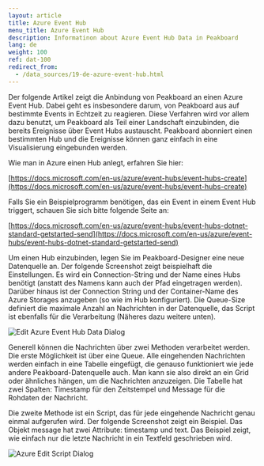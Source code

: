 ```yaml
---
layout: article
title: Azure Event Hub
menu_title: Azure Event Hub
description: Informatinon about Azure Event Hub Data in Peakboard
lang: de
weight: 100
ref: dat-100
redirect_from:
  - /data_sources/19-de-azure-event-hub.html
---
```


Der folgende Artikel zeigt die Anbindung von Peakboard an einen Azure Event Hub. Dabei geht es insbesondere darum, von Peakboard aus auf bestimmte Events in Echtzeit zu reagieren. Diese Verfahren wird vor allem dazu benutzt, um Peakboard als Teil einer Landschaft einzubinden, die bereits Ereignisse über Event Hubs austauscht. Peakboard abonniert einen bestimmten Hub und die Ereignisse können ganz einfach in eine Visualisierung eingebunden werden.

Wie man in Azure einen Hub anlegt, erfahren Sie hier:

[https://docs.microsoft.com/en-us/azure/event-hubs/event-hubs-create](https://docs.microsoft.com/en-us/azure/event-hubs/event-hubs-create)

Falls Sie ein Beispielprogramm benötigen, das ein Event in einem Event Hub triggert, schauen Sie sich bitte folgende Seite an:

[https://docs.microsoft.com/en-us/azure/event-hubs/event-hubs-dotnet-standard-getstarted-send](https://docs.microsoft.com/en-us/azure/event-hubs/event-hubs-dotnet-standard-getstarted-send)

Um einen Hub einzubinden, legen Sie im Peakboard-Designer eine neue Datenquelle an. Der folgende Screenshot zeigt beispielhaft die Einstellungen. Es wird ein Connection-String und der Name eines Hubs benötigt (anstatt des Namens kann auch der Pfad eingetragen werden). Darüber hinaus ist der Connection String und der Container-Name des Azure Storages anzugeben (so wie im Hub konfiguriert). Die Queue-Size definiert die maximale Anzahl an Nachrichten in der Datenquelle, das Script ist ebenfalls für die Verarbeitung (Näheres dazu weitere unten).

![Edit Azure Event Hub Data Dialog](/assets/images/data-sources/azure-event-hub/edit-azure-event-hub-data-dialog.png)

Generell können die Nachrichten über zwei Methoden verarbeitet werden. Die erste Möglichkeit ist über eine Queue. Alle eingehenden Nachrichten werden einfach in eine Tabelle eingefügt, die genauso funktioniert wie jede andere Peakboard-Datenquelle auch. Man kann sie also direkt an ein Grid oder ähnliches hängen, um die Nachrichten anzuzeigen. Die Tabelle hat zwei Spalten: Timestamp für den Zeitstempel und Message für die Rohdaten der Nachricht.

Die zweite Methode ist ein Script, das für jede eingehende Nachricht genau einmal aufgerufen wird. Der folgende Screenshot zeigt ein Beispiel. Das Objekt message hat zwei Attribute: timestamp und text. Das Beispiel zeigt, wie einfach nur die letzte Nachricht in ein Textfeld geschrieben wird.

![Azure Edit Script Dialog](/assets/images/data-sources/azure-event-hub/azure-edit-script-dialog.png)
